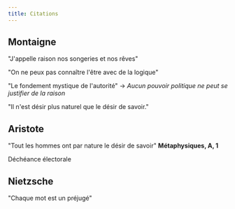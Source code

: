 ```yaml
---
title: Citations
---
```


## Montaigne
"J'appelle raison nos songeries et nos rêves"

"On ne peux pas connaître l'être avec de la logique"

"Le fondement mystique de l'autorité" -> *Aucun pouvoir politique ne peut se justifier de la raison*

"Il n'est désir plus naturel que le désir de savoir."

## Aristote
"Tout les hommes ont par nature le désir de savoir" **Métaphysiques, A, 1**


Déchéance électorale 

## Nietzsche
"Chaque mot est un préjugé"
